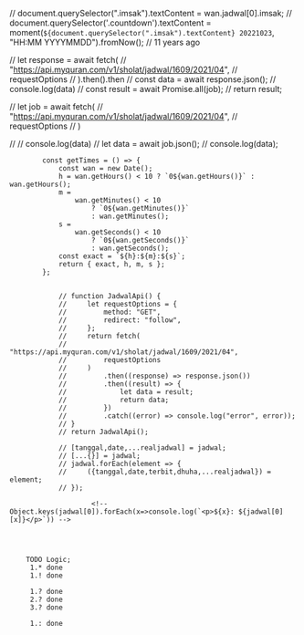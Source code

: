 // document.querySelector(".imsak").textContent = wan.jadwal[0].imsak;
// document.querySelector('.countdown').textContent = moment(`${document.querySelector(".imsak").textContent} 20221023`, "HH:MM YYYYMMDD").fromNow(); // 11 years ago

// let response = await fetch(
// "https://api.myquran.com/v1/sholat/jadwal/1609/2021/04",
// requestOptions
// ).then().then
// const data = await response.json();
// console.log(data)
// const result = await Promise.all(job);
// return result;

// let job = await fetch(
// "https://api.myquran.com/v1/sholat/jadwal/1609/2021/04",
// requestOptions
// )

// // console.log(data)
// let data = await job.json();
// console.log(data);

            const getTimes = () => {
                const wan = new Date();
                h = wan.getHours() < 10 ? `0${wan.getHours()}` : wan.getHours();
                m =
                    wan.getMinutes() < 10
                        ? `0${wan.getMinutes()}`
                        : wan.getMinutes();
                s =
                    wan.getSeconds() < 10
                        ? `0${wan.getSeconds()}`
                        : wan.getSeconds();
                const exact = `${h}:${m}:${s}`;
                return { exact, h, m, s };
            };


                // function JadwalApi() {
                //     let requestOptions = {
                //         method: "GET",
                //         redirect: "follow",
                //     };
                //     return fetch(
                //         "https://api.myquran.com/v1/sholat/jadwal/1609/2021/04",
                //         requestOptions
                //     )
                //         .then((response) => response.json())
                //         .then((result) => {
                //             let data = result;
                //             return data;
                //         })
                //         .catch((error) => console.log("error", error));
                // }
                // return JadwalApi();

                // [tanggal,date,...realjadwal] = jadwal;
                // [...{}] = jadwal;
                // jadwal.forEach(element => {
                //     ({tanggal,date,terbit,dhuha,...realjadwal}) = element;
                // });

                        <!-- Object.keys(jadwal[0]).forEach(x=>console.log(`<p>${x}: ${jadwal[0][x]}</p>`)) -->




        TODO Logic;
         1.* done
         1.! done

         1.? done
         2.? done
         3.? done

         1.: done
